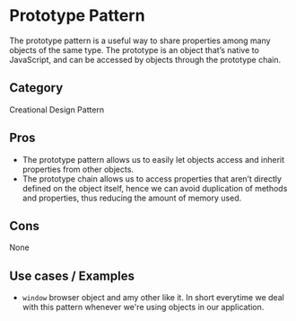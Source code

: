 # Prototype Pattern
The prototype pattern is a useful way to share properties among many objects of the same type. The prototype is an object that’s native to JavaScript, and can be accessed by objects through the prototype chain.

## Category
Creational Design Pattern

## Pros
- The prototype pattern allows us to easily let objects access and inherit properties from other objects. 
- The prototype chain allows us to access properties that aren’t directly defined on the object itself, hence we can avoid duplication of methods and properties, thus reducing the amount of memory used.

## Cons
None

## Use cases / Examples
- `window` browser object and amy other like it. In short everytime we deal with this pattern whenever we're using objects in our application.